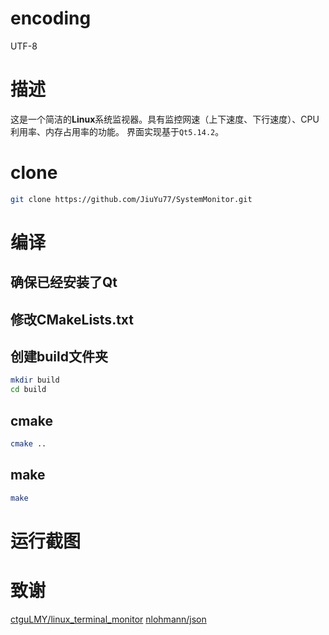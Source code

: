 # encoding
UTF-8

# 描述
这是一个简洁的**Linux**系统监视器。具有监控网速（上下速度、下行速度）、CPU利用率、内存占用率的功能。
界面实现基于`Qt5.14.2`。

# clone
```bash
git clone https://github.com/JiuYu77/SystemMonitor.git
```

# 编译
## 确保已经安装了Qt

## 修改CMakeLists.txt

## 创建build文件夹
```bash
mkdir build
cd build
```

## cmake
```bash
cmake ..
```

## make
```bash
make
```

# 运行截图


# 致谢
[ctguLMY/linux_terminal_monitor](https://github.com/ctguLMY/linux_terminal_monitor)
[nlohmann/json](https://github.com/nlohmann/json)
